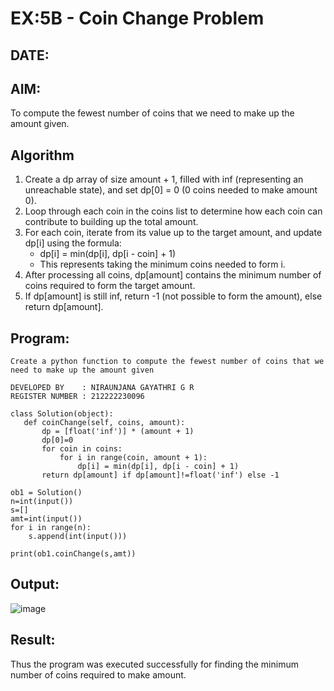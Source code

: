 # EX:5B - Coin Change Problem
## DATE:

## AIM:

To compute the fewest number of coins that we need to make up the amount given.

## Algorithm

1. Create a dp array of size amount + 1, filled with inf (representing an unreachable state), and set dp[0] = 0 (0 coins needed to make amount 0).
2. Loop through each coin in the coins list to determine how each coin can contribute to building up the total amount.
3. For each coin, iterate from its value up to the target amount, and update dp[i] using the formula:
   - dp[i] = min(dp[i], dp[i - coin] + 1)
   - This represents taking the minimum coins needed to form i.
4. After processing all coins, dp[amount] contains the minimum number of coins required to form the target amount.
5. If dp[amount] is still inf, return -1 (not possible to form the amount), else return dp[amount].

## Program:
```
Create a python function to compute the fewest number of coins that we need to make up the amount given

DEVELOPED BY    : NIRAUNJANA GAYATHRI G R
REGISTER NUMBER : 212222230096
```
```
class Solution(object):
   def coinChange(self, coins, amount):
       dp = [float('inf')] * (amount + 1)
       dp[0]=0
       for coin in coins:
           for i in range(coin, amount + 1):
               dp[i] = min(dp[i], dp[i - coin] + 1)
       return dp[amount] if dp[amount]!=float('inf') else -1
      
ob1 = Solution()
n=int(input())
s=[]
amt=int(input())
for i in range(n):
    s.append(int(input()))

print(ob1.coinChange(s,amt))
```


## Output:

![image](https://github.com/user-attachments/assets/993c4b0d-cbb3-473d-8b9e-b1e608a9b2db)

## Result:

Thus the program was executed successfully for finding the minimum number of coins required to make amount.
